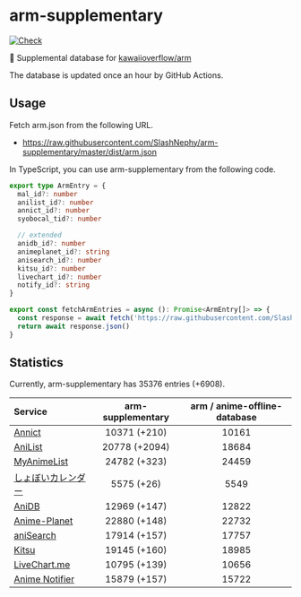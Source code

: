 # arm-supplementary

[![Check](https://github.com/SlashNephy/arm-supplementary/actions/workflows/check-node.yml/badge.svg)](https://github.com/SlashNephy/arm-supplementary/actions/workflows/check-node.yml)

💊 Supplemental database for [kawaiioverflow/arm](https://github.com/kawaiioverflow/arm)

The database is updated once an hour by GitHub Actions.

## Usage

Fetch arm.json from the following URL.

- https://raw.githubusercontent.com/SlashNephy/arm-supplementary/master/dist/arm.json

In TypeScript, you can use arm-supplementary from the following code.

```TypeScript
export type ArmEntry = {
  mal_id?: number
  anilist_id?: number
  annict_id?: number
  syobocal_tid?: number

  // extended
  anidb_id?: number
  animeplanet_id?: string
  anisearch_id?: number
  kitsu_id?: number
  livechart_id?: number
  notify_id?: string
}

export const fetchArmEntries = async (): Promise<ArmEntry[]> => {
  const response = await fetch('https://raw.githubusercontent.com/SlashNephy/arm-supplementary/master/dist/arm.json')
  return await response.json()
}
```

## Statistics

Currently, arm-supplementary has 35376 entries (+6908).

| Service                                     | arm-supplementary | arm / anime-offline-database |
| :------------------------------------------ | :---------------: | :--------------------------: |
| [Annict](https://annict.com)                |   10371 (+210)    |            10161             |
| [AniList](https://anilist.co)               |   20778 (+2094)   |            18684             |
| [MyAnimeList](https://myanimelist.net)      |   24782 (+323)    |            24459             |
| [しょぼいカレンダー](https://cal.syoboi.jp) |    5575 (+26)     |             5549             |
| [AniDB](https://anidb.net)                  |   12969 (+147)    |            12822             |
| [Anime-Planet](https://anime-planet.com)    |   22880 (+148)    |            22732             |
| [aniSearch](https://anisearch.com)          |   17914 (+157)    |            17757             |
| [Kitsu](https://kitsu.io)                   |   19145 (+160)    |            18985             |
| [LiveChart.me](https://livechart.me)        |   10795 (+139)    |            10656             |
| [Anime Notifier](https://notify.moe)        |   15879 (+157)    |            15722             |
